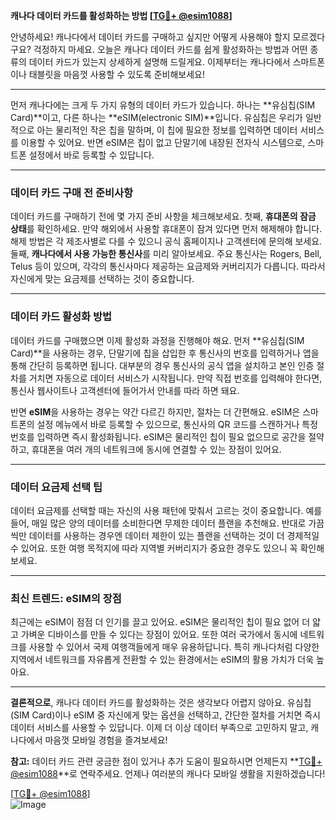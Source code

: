 **캐나다 데이터 카드를 활성화하는 방법 [[TG💪+ @esim1088](https://t.me/s/esim1088)]**

안녕하세요! 캐나다에서 데이터 카드를 구매하고 싶지만 어떻게 사용해야 할지 모르겠다구요? 걱정하지 마세요. 오늘은 캐나다 데이터 카드를 쉽게 활성화하는 방법과 어떤 종류의 데이터 카드가 있는지 상세하게 설명해 드릴게요. 이제부터는 캐나다에서 스마트폰이나 태블릿을 마음껏 사용할 수 있도록 준비해보세요!

---

먼저 캐나다에는 크게 두 가지 유형의 데이터 카드가 있습니다. 하나는 **유심칩(SIM Card)**이고, 다른 하나는 **eSIM(electronic SIM)**입니다. 유심칩은 우리가 일반적으로 아는 물리적인 작은 칩을 말하며, 이 칩에 필요한 정보를 입력하면 데이터 서비스를 이용할 수 있어요. 반면 eSIM은 칩이 없고 단말기에 내장된 전자식 시스템으로, 스마트폰 설정에서 바로 등록할 수 있답니다.

---

### 데이터 카드 구매 전 준비사항

데이터 카드를 구매하기 전에 몇 가지 준비 사항을 체크해보세요. 첫째, **휴대폰의 잠금 상태**를 확인하세요. 만약 해외에서 사용할 휴대폰이 잠겨 있다면 먼저 해제해야 합니다. 해제 방법은 각 제조사별로 다를 수 있으니 공식 홈페이지나 고객센터에 문의해 보세요. 둘째, **캐나다에서 사용 가능한 통신사**를 미리 알아보세요. 주요 통신사는 Rogers, Bell, Telus 등이 있으며, 각각의 통신사마다 제공하는 요금제와 커버리지가 다릅니다. 따라서 자신에게 맞는 요금제를 선택하는 것이 중요합니다.

---

### 데이터 카드 활성화 방법

데이터 카드를 구매했으면 이제 활성화 과정을 진행해야 해요. 먼저 **유심칩(SIM Card)**을 사용하는 경우, 단말기에 칩을 삽입한 후 통신사의 번호를 입력하거나 앱을 통해 간단히 등록하면 됩니다. 대부분의 경우 통신사의 공식 앱을 설치하고 본인 인증 절차를 거치면 자동으로 데이터 서비스가 시작됩니다. 만약 직접 번호를 입력해야 한다면, 통신사 웹사이트나 고객센터에 들어가서 안내를 따라 하면 돼요.

반면 **eSIM**을 사용하는 경우는 약간 다르긴 하지만, 절차는 더 간편해요. eSIM은 스마트폰의 설정 메뉴에서 바로 등록할 수 있으므로, 통신사의 QR 코드를 스캔하거나 특정 번호를 입력하면 즉시 활성화됩니다. eSIM은 물리적인 칩이 필요 없으므로 공간을 절약하고, 휴대폰을 여러 개의 네트워크에 동시에 연결할 수 있는 장점이 있어요.

---

### 데이터 요금제 선택 팁

데이터 요금제를 선택할 때는 자신의 사용 패턴에 맞춰서 고르는 것이 중요합니다. 예를 들어, 매일 많은 양의 데이터를 소비한다면 무제한 데이터 플랜을 추천해요. 반대로 가끔씩만 데이터를 사용하는 경우엔 데이터 제한이 있는 플랜을 선택하는 것이 더 경제적일 수 있어요. 또한 여행 목적지에 따라 지역별 커버리지가 중요한 경우도 있으니 꼭 확인해보세요.

---

### 최신 트렌드: eSIM의 장점

최근에는 eSIM이 점점 더 인기를 끌고 있어요. eSIM은 물리적인 칩이 필요 없어 더 얇고 가벼운 디바이스를 만들 수 있다는 장점이 있어요. 또한 여러 국가에서 동시에 네트워크를 사용할 수 있어서 국제 여행객들에게 매우 유용하답니다. 특히 캐나다처럼 다양한 지역에서 네트워크를 자유롭게 전환할 수 있는 환경에서는 eSIM의 활용 가치가 더욱 높아요.

---

**결론적으로**, 캐나다 데이터 카드를 활성화하는 것은 생각보다 어렵지 않아요. 유심칩(SIM Card)이나 eSIM 중 자신에게 맞는 옵션을 선택하고, 간단한 절차를 거치면 즉시 데이터 서비스를 사용할 수 있답니다. 이제 더 이상 데이터 부족으로 고민하지 말고, 캐나다에서 마음껏 모바일 경험을 즐겨보세요!

**참고:** 데이터 카드 관련 궁금한 점이 있거나 추가 도움이 필요하시면 언제든지 **[TG💪+ @esim1088](https://t.me/s/esim1088)**로 연락주세요. 언제나 여러분의 캐나다 모바일 생활을 지원하겠습니다!

[[TG💪+ @esim1088](https://t.me/s/esim1088)]  
![Image](https://i.postimg.cc/Y0z9fWf4/image.png)